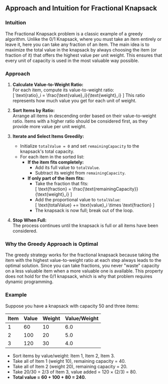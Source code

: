 ## Approach and Intuition for Fractional Knapsack

### Intuition

The Fractional Knapsack problem is a classic example of a greedy algorithm. Unlike the 0/1 Knapsack, where you must take an item entirely or leave it, here you can take any fraction of an item. The main idea is to maximize the total value in the knapsack by always choosing the item (or fraction of it) that offers the highest value per unit weight. This ensures that every unit of capacity is used in the most valuable way possible.

### Approach

1. **Calculate Value-to-Weight Ratio:**  
    For each item, compute its value-to-weight ratio:  
    \[
    \text{ratio}_i = \frac{\text{value}_i}{\text{weight}_i}
    \]
    This ratio represents how much value you get for each unit of weight.

2. **Sort Items by Ratio:**  
    Arrange all items in descending order based on their value-to-weight ratio. Items with a higher ratio should be considered first, as they provide more value per unit weight.

3. **Iterate and Select Items Greedily:**  
    - Initialize `totalValue = 0` and set `remainingCapacity` to the knapsack's total capacity.
    - For each item in the sorted list:
      - **If the item fits completely:**  
         - Add its full value to `totalValue`.
         - Subtract its weight from `remainingCapacity`.
      - **If only part of the item fits:**  
         - Take the fraction that fits:  
            \[
            \text{fraction} = \frac{\text{remainingCapacity}}{\text{weight}_i}
            \]
         - Add the proportional value to `totalValue`:  
            \[
            \text{totalValue} += \text{value}_i \times \text{fraction}
            \]
         - The knapsack is now full; break out of the loop.

4. **Stop When Full:**  
    The process continues until the knapsack is full or all items have been considered.

### Why the Greedy Approach is Optimal

The greedy strategy works for the fractional knapsack because taking the item with the highest value-to-weight ratio at each step always leads to the optimal solution. Since you can take fractions, you never "waste" capacity on a less valuable item when a more valuable one is available. This property does not hold for the 0/1 knapsack, which is why that problem requires dynamic programming.

### Example

Suppose you have a knapsack with capacity 50 and three items:

| Item | Value | Weight | Value/Weight |
|------|-------|--------|--------------|
| 1    | 60    | 10     | 6.0          |
| 2    | 100   | 20     | 5.0          |
| 3    | 120   | 30     | 4.0          |

- Sort items by value/weight: Item 1, Item 2, Item 3.
- Take all of Item 1 (weight 10), remaining capacity = 40.
- Take all of Item 2 (weight 20), remaining capacity = 20.
- Take 20/30 = 2/3 of Item 3, value added = 120 × (2/3) = 80.
- **Total value = 60 + 100 + 80 = 240.**

